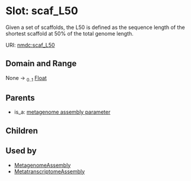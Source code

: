 
# Slot: scaf_L50


Given a set of scaffolds, the L50 is defined as the sequence length of the shortest scaffold at 50% of the total genome length.

URI: [nmdc:scaf_L50](https://microbiomedata/meta/scaf_L50)


## Domain and Range

None &#8594;  <sub>0..1</sub> [Float](types/Float.md)

## Parents

 *  is_a: [metagenome assembly parameter](metagenome_assembly_parameter.md)

## Children


## Used by

 * [MetagenomeAssembly](MetagenomeAssembly.md)
 * [MetatranscriptomeAssembly](MetatranscriptomeAssembly.md)
